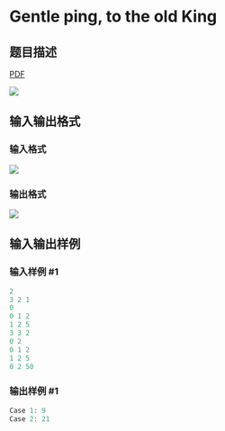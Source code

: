 # Gentle ping, to the old King

## 题目描述

[problemUrl]: https://uva.onlinejudge.org/index.php?option=com_onlinejudge&Itemid=8&category=226&page=show_problem&problem=2910

[PDF](https://uva.onlinejudge.org/external/118/p11810.pdf)

![](https://cdn.luogu.com.cn/upload/vjudge_pic/UVA11810/7e51ab032a0ee8fdb265006c782f07f2cf13f238.png)

## 输入输出格式

### 输入格式

![](https://cdn.luogu.com.cn/upload/vjudge_pic/UVA11810/ace9ec5b8fbe576ebee763c5b2f8bcafeb417b7e.png)

### 输出格式

![](https://cdn.luogu.com.cn/upload/vjudge_pic/UVA11810/8d41c3e973a4a9f308d0e352ce97d0e714eb9833.png)

## 输入输出样例

### 输入样例 #1

```cpp
2
3 2 1
0
0 1 2
1 2 5
3 3 2
0 2
0 1 2
1 2 5
0 2 50
```


### 输出样例 #1

```cpp
Case 1: 9
Case 2: 21
```


